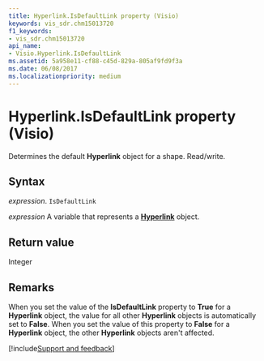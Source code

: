 ```yaml
---
title: Hyperlink.IsDefaultLink property (Visio)
keywords: vis_sdr.chm15013720
f1_keywords:
- vis_sdr.chm15013720
api_name:
- Visio.Hyperlink.IsDefaultLink
ms.assetid: 5a958e11-cf88-c45d-829a-805af9fd9f3a
ms.date: 06/08/2017
ms.localizationpriority: medium
---
```



# Hyperlink.IsDefaultLink property (Visio)

Determines the default **Hyperlink** object for a shape. Read/write.


## Syntax

_expression_. `IsDefaultLink`

_expression_ A variable that represents a **[Hyperlink](Visio.Hyperlink.md)** object.


## Return value

Integer


## Remarks

When you set the value of the **IsDefaultLink** property to **True** for a **Hyperlink** object, the value for all other **Hyperlink** objects is automatically set to **False**. When you set the value of this property to **False** for a **Hyperlink** object, the other **Hyperlink** objects aren't affected.

[!include[Support and feedback](~/includes/feedback-boilerplate.md)]